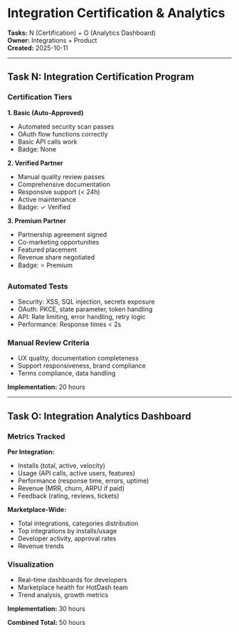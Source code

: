 # Integration Certification & Analytics

**Tasks:** N (Certification) + O (Analytics Dashboard)  
**Owner:** Integrations + Product  
**Created:** 2025-10-11

---

## Task N: Integration Certification Program

### Certification Tiers

**1. Basic (Auto-Approved)**
- Automated security scan passes
- OAuth flow functions correctly
- Basic API calls work
- Badge: None

**2. Verified Partner**
- Manual quality review passes
- Comprehensive documentation
- Responsive support (< 24h)
- Active maintenance
- Badge: ✓ Verified

**3. Premium Partner**
- Partnership agreement signed
- Co-marketing opportunities
- Featured placement
- Revenue share negotiated
- Badge: ⭐ Premium

### Automated Tests
- Security: XSS, SQL injection, secrets exposure
- OAuth: PKCE, state parameter, token handling
- API: Rate limiting, error handling, retry logic
- Performance: Response times < 2s

### Manual Review Criteria
- UX quality, documentation completeness
- Support responsiveness, brand compliance
- Terms compliance, data handling

**Implementation:** 20 hours

---

## Task O: Integration Analytics Dashboard

### Metrics Tracked
**Per Integration:**
- Installs (total, active, velocity)
- Usage (API calls, active users, features)
- Performance (response time, errors, uptime)
- Revenue (MRR, churn, ARPU if paid)
- Feedback (rating, reviews, tickets)

**Marketplace-Wide:**
- Total integrations, categories distribution
- Top integrations by installs/usage
- Developer activity, approval rates
- Revenue trends

### Visualization
- Real-time dashboards for developers
- Marketplace health for HotDash team
- Trend analysis, growth metrics

**Implementation:** 30 hours

**Combined Total:** 50 hours

